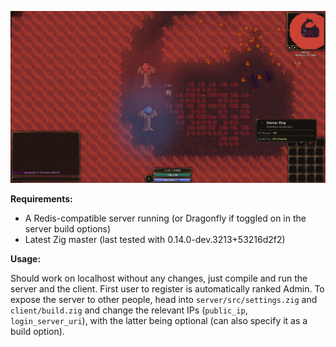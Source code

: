 ![Kingdom picture](https://github.com/flut2/kingdom/blob/main/kingdom.png?raw=true)

**Requirements:**
- A Redis-compatible server running (or Dragonfly if toggled on in the server build options)
- Latest Zig master (last tested with 0.14.0-dev.3213+53216d2f2)

**Usage:**

Should work on localhost without any changes, just compile and run the server and the client. First user to register is automatically ranked Admin.
To expose the server to other people, head into ``server/src/settings.zig`` and ``client/build.zig`` and change the relevant IPs (``public_ip``, ``login_server_uri``), with the latter being optional (can also specify it as a build option).
